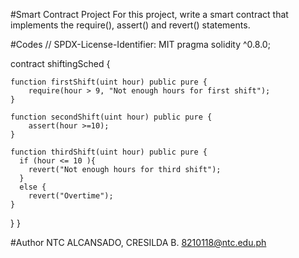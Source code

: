   #Smart Contract Project
  For this project, write a smart contract that implements the require(), assert() and revert() statements.
  
  #Codes
  // SPDX-License-Identifier: MIT
  pragma solidity ^0.8.0;
  
  contract shiftingSched {
  
    function firstShift(uint hour) public pure {  
        require(hour > 9, "Not enough hours for first shift");
    }
  
    function secondShift(uint hour) public pure {
        assert(hour >=10);
    }
  
    function thirdShift(uint hour) public pure {
      if (hour <= 10 ){
        revert("Not enough hours for third shift");
      }
      else {
        revert("Overtime");
    }
  }
  }
  
  #Author
  NTC
  ALCANSADO, CRESILDA B.
  8210118@ntc.edu.ph
